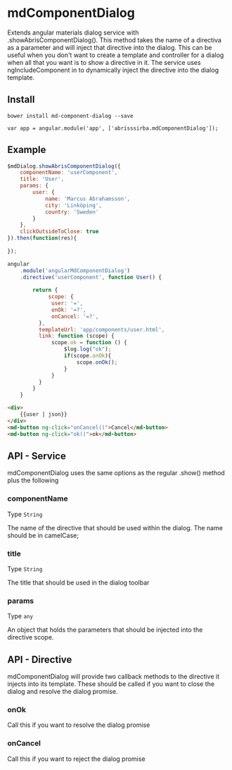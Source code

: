 # mdComponentDialog

Extends angular materials dialog service with .showAbrisComponentDialog(). 
This method takes the name of a directiva as a parameter and will inject that directive into the dialog. 
This can be useful when you don't want to create a template and controller for a dialog when all that you want is to show a directive in it.
The service uses ngIncludeComponent in to dynamically inject the directive into the dialog template.

## Install

```
bower install md-component-dialog --save
```

```
var app = angular.module('app', ['abrisssirba.mdComponentDialog']);
```

## Example


```javascript
$mdDialog.showAbrisComponentDialog({
    componentName: 'userComponent',
    title: 'User',
    params: {
        user: {
            name: 'Marcus Abrahamsson',
            city: 'Linköping',
            country: 'Sweden'
        }
    },
    clickOutsideToClose: true
}).then(function(res){
    
});
```

```javascript
angular
    .module('angularMdComponentDialog')
    .directive('userComponent', function User() {
    
        return {
             scope: {
              user: '=',
              onOk: '=?',
              onCancel: '=?',
          },
          templateUrl: 'app/components/user.html',
          link: function (scope) {
              scope.ok = function () {
                  $log.log("ok");
                  if(scope.onOk){
                      scope.onOk();
                  }
              }
          }
        }
    }
```

```html
<div>
    {{user | json}}
</div>
<md-button ng-click="onCancel()">Cancel</md-button>
<md-button ng-click="ok()">ok</md-button>
```

## API - Service

mdComponentDialog uses the same options as the regular .show() method plus the following

### componentName

Type `String`

The name of the directive that should be used within the dialog. The name should be in camelCase;

### title

Type `String`

The title that should be used in the dialog toolbar

### params

Type `any`

An object that holds the parameters that should be injected into the directive scope. 

## API - Directive

mdComponentDialog will provide two callback methods to the directive it injects into its template. These should be called if you want to close the dialog and resolve the dialog promise.

### onOk

Call this if you want to resolve the dialog promise

### onCancel

Call this if you want to reject the dialog promise